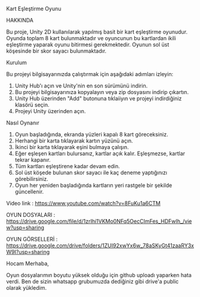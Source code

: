 Kart Eşleştirme Oyunu


HAKKINDA

 Bu proje, Unity 2D kullanılarak yapılmış basit bir kart eşleştirme oyunudur. Oyunda toplam 8 kart bulunmaktadır ve oyuncunun bu kartlardan ikili eşleştirme yaparak oyunu bitirmesi gerekmektedir. Oyunun sol üst köşesinde bir skor sayacı bulunmaktadır.

Kurulum

Bu projeyi bilgisayarınızda çalıştırmak için aşağıdaki adımları izleyin:
1.	Unity Hub'ı açın ve Unity'nin en son sürümünü indirin.
2.	Bu projeyi bilgisayarınıza kopyalayın veya zip dosyasını indirip çıkartın.
3.	Unity Hub üzerinden "Add" butonuna tıklaiiyın ve projeyi indirdiğiniz klasörü seçin.
4.	Projeyi Unity üzerinden açın.

Nasıl Oynanır

1.	Oyun başladığında, ekranda yüzleri kapalı 8 kart göreceksiniz.
2.	Herhangi bir karta tıklayarak kartın yüzünü açın.
3.	İkinci bir karta tıklayarak eşini bulmaya çalışın.
4.	Eğer eşleşen kartları bulursanız, kartlar açık kalır. Eşleşmezse, kartlar tekrar kapanır.
5.	Tüm kartları eşleştirene kadar devam edin.
6.	Sol üst köşede bulunan skor sayacı ile kaç deneme yaptığınızı görebilirsiniz.
7.	Oyun her yeniden başladığında kartların yeri rastgele bir şekilde güncellenir.


Video link : https://www.youtube.com/watch?v=8FuKu1a6CTM

OYUN DOSYALARI : https://drive.google.com/file/d/1zrIhi1VKMo0NFq5OecCImFes_HDFwIh_/view?usp=sharing

OYUN GÖRSELLERİ : https://drive.google.com/drive/folders/1ZUI92xwYx6w_78aSKyGt41zaaRY3xW9I?usp=sharing


Hocam Merhaba,

Oyun dosyalarımın boyutu yüksek olduğu için github uploadı yaparken hata verdi. Ben de sizin whatsapp grubumuzda dediğiniz gibi drive'a public olarak yükledim.

        




